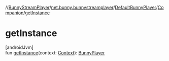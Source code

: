 //[BunnyStreamPlayer](../../../../index.md)/[net.bunny.bunnystreamplayer](../../index.md)/[DefaultBunnyPlayer](../index.md)/[Companion](index.md)/[getInstance](get-instance.md)

# getInstance

[androidJvm]\
fun [getInstance](get-instance.md)(context: [Context](https://developer.android.com/reference/kotlin/android/content/Context.html)): [BunnyPlayer](../../../net.bunny.bunnystreamplayer.common/-bunny-player/index.md)